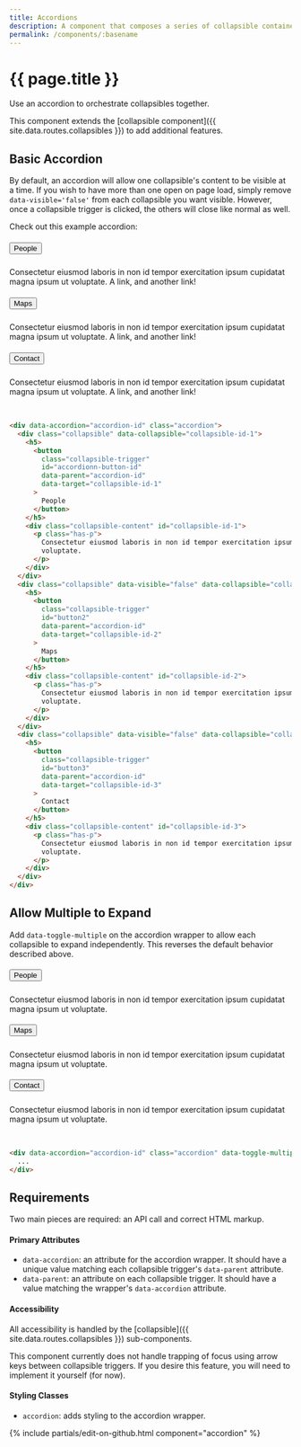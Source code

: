 ```yaml
---
title: Accordions
description: A component that composes a series of collapsible containers.
permalink: /components/:basename
---
```


# {{ page.title }}

Use an accordion to orchestrate collapsibles together.

This component extends the [collapsible component]({{ site.data.routes.collapsibles }}) to add additional features.

## Basic Accordion

By default, an accordion will allow one collapsible's content to be visible at a time. If you wish to have more than one open on page load, simply remove `data-visible='false'` from each collapsible you want visible. However, once a collapsible trigger is clicked, the others will close like normal as well.

Check out this example accordion:

<div data-accordion="accordion1" class="accordion">
  <div class="collapsible" data-collapsible="collapsible-1">
    <h5>
      <button class="collapsible-trigger" id="button1" data-parent="accordion1" data-target="collapsible-1">
        People
      </button>
    </h5>
    <div class="collapsible-content" id="collapsible-1">
      <p class="has-p">
        Consectetur eiusmod laboris in non id tempor exercitation ipsum cupidatat magna
        ipsum ut voluptate. <a>A link,</a> and <a>another link!</a>
      </p>
    </div>
  </div>
  <div class="collapsible" data-visible="false" data-collapsible="collapsible-2">
    <h5>
      <button class="collapsible-trigger" id="button2" data-parent="accordion1" data-target="collapsible-2">
        Maps
      </button>
    </h5>
    <div class="collapsible-content" id="collapsible-2">
      <p class="has-p">
        Consectetur eiusmod laboris in non id tempor exercitation ipsum cupidatat magna
        ipsum ut voluptate. <a>A link,</a> and <a>another link!</a>
      </p>
    </div>
  </div>
  <div class="collapsible" data-visible="false" data-collapsible="collapsible-3">
    <h5>
      <button class="collapsible-trigger" id="button3" data-parent="accordion1" data-target="collapsible-3">
        Contact
      </button>
    </h5>
    <div class="collapsible-content" id="collapsible-3">
      <p class="has-p">
        Consectetur eiusmod laboris in non id tempor exercitation ipsum cupidatat magna
        ipsum ut voluptate. <a>A link,</a> and <a>another link!</a>
      </p>
    </div>
  </div>
</div>
<br/>

```html
<div data-accordion="accordion-id" class="accordion">
  <div class="collapsible" data-collapsible="collapsible-id-1">
    <h5>
      <button
        class="collapsible-trigger"
        id="accordionn-button-id"
        data-parent="accordion-id"
        data-target="collapsible-id-1"
      >
        People
      </button>
    </h5>
    <div class="collapsible-content" id="collapsible-id-1">
      <p class="has-p">
        Consectetur eiusmod laboris in non id tempor exercitation ipsum cupidatat magna ipsum ut
        voluptate.
      </p>
    </div>
  </div>
  <div class="collapsible" data-visible="false" data-collapsible="collapsible-id-2">
    <h5>
      <button
        class="collapsible-trigger"
        id="button2"
        data-parent="accordion-id"
        data-target="collapsible-id-2"
      >
        Maps
      </button>
    </h5>
    <div class="collapsible-content" id="collapsible-id-2">
      <p class="has-p">
        Consectetur eiusmod laboris in non id tempor exercitation ipsum cupidatat magna ipsum ut
        voluptate.
      </p>
    </div>
  </div>
  <div class="collapsible" data-visible="false" data-collapsible="collapsible-id-3">
    <h5>
      <button
        class="collapsible-trigger"
        id="button3"
        data-parent="accordion-id"
        data-target="collapsible-id-3"
      >
        Contact
      </button>
    </h5>
    <div class="collapsible-content" id="collapsible-id-3">
      <p class="has-p">
        Consectetur eiusmod laboris in non id tempor exercitation ipsum cupidatat magna ipsum ut
        voluptate.
      </p>
    </div>
  </div>
</div>
```

## Allow Multiple to Expand

Add `data-toggle-multiple` on the accordion wrapper to allow each collapsible to expand independently. This reverses the default behavior described above.

<div data-accordion="accordion2" class="accordion" data-toggle-multiple>
  <div class="collapsible" data-collapsible="content4">
    <h5>
      <button class="collapsible-trigger" id="button4" data-parent="accordion2" data-target="content4">
        People
      </button>
    </h5>
    <div class="collapsible-content" id="content4">
      <p class="has-p">
        Consectetur eiusmod laboris in non id tempor exercitation ipsum cupidatat magna
        ipsum ut voluptate.
      </p>
    </div>
  </div>
  <div class="collapsible" data-visible="false" data-collapsible="content5">
    <h5>
      <button class="collapsible-trigger" id="button5" data-parent="accordion2" data-target="content5">
        Maps
      </button>
    </h5>
    <div class="collapsible-content" id="content5">
      <p class="has-p">
        Consectetur eiusmod laboris in non id tempor exercitation ipsum cupidatat magna
        ipsum ut voluptate.
      </p>
    </div>
  </div>
  <div class="collapsible" data-visible="false" data-collapsible="content6">
    <h5>
      <button class="collapsible-trigger" id="button6" data-parent="accordion2" data-target="content6">
        Contact
      </button>
    </h5>
    <div class="collapsible-content" id="content6">
      <p class="has-p">
        Consectetur eiusmod laboris in non id tempor exercitation ipsum cupidatat magna
        ipsum ut voluptate.
      </p>
    </div>
  </div>
</div>
<br/>

```html
<div data-accordion="accordion-id" class="accordion" data-toggle-multiple>
  ...
</div>
```

## Requirements

Two main pieces are required: an API call and correct HTML markup.

#### Primary Attributes

- `data-accordion`: an attribute for the accordion wrapper. It should have a unique value matching each collapsible trigger's `data-parent` attribute.
- `data-parent`: an attribute on each collapsible trigger. It should have a value matching the wrapper's `data-accordion` attribute.

#### Accessibility

All accessibility is handled by the [collapsible]({{ site.data.routes.collapsibles }}) sub-components.

This component currently does not handle trapping of focus using arrow keys between collapsible triggers. If you desire this feature, you will need to implement it yourself (for now).

#### Styling Classes

- `accordion`: adds styling to the accordion wrapper.

{% include partials/edit-on-github.html component="accordion" %}

